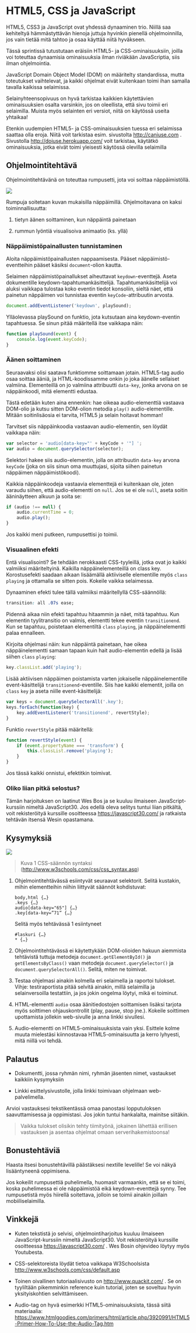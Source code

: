 # HTML5, CSS ja JavaScript

HTML5, CSS3 ja JavaScript ovat yhdessä dynaaminen trio. Niillä saa kehiteltyä
hämmästyttävän hienoja juttuja hyvinkin pienellä ohjelmoinnilla, jos vain tietää
mitä tahtoo ja osaa käyttää niitä hyväkseen.

Tässä sprintissä tutustutaan eräisiin HTML5- ja CSS-ominaisuuksiin, joilla voi
toteuttaa dynaamisia ominaisuuksia ilman riviäkään JavaScriptia, siis ilman
ohjelmointia. 

JavaScript Domain Object Model (DOM) on määritelty standardissa, mutta toteutukset vaihtelevat, ja kaikki ohjelmat eivät kuitenkaan toimi ihan samalla tavalla kaikissa selaimissa. 

Selainyhteensopivuus on hyvä tarkistaa kaikkien
käytettävien ominaisuuksien osalta varsinkin, jos on oleellista, että sivu
toimii eri selaimilla. Muista myös selainten eri versiot, niitä on käytössä
useita yhtaikaa!

Etenkin uudempien HTML5- ja
CSS-ominaisuuksien tuessa eri selaimissa saattaa olla eroja. Niitä voit tarkistaa esim. sivustolta
<http://caniuse.com> . Sivustolla <http://doiuse.herokuapp.com/> voit tarkistaa,
käytätkö ominaisuuksia, jotka eivät toimi yleisesti käytössä olevilla selaimilla

## Ohjelmointitehtävä

Ohjelmointitehtävänä on toteuttaa rumpusetti, jota voi soittaa näppäimistöllä.

![](media/70df18501a51d22c5283e9bbe6821917.png)

Rumpuja soitetaan kuvan mukaisilla näppäimillä. Ohjelmoitavana on kaksi
toiminnallisuutta:

1.  tietyn äänen soittaminen, kun näppäintä painetaan

2.  rummun lyöntiä visualisoiva animaatio (ks. yllä)

### Näppäimistöpainallusten tunnistaminen

Aloita näppäimistöpainallusten nappaamisesta. Pääset näppäimistö-eventteihin pääset käsiksi `document`-olion kautta. 

Selaimen näppäimistöpainallukset aiheuttavat `keydown`-eventtejä. Aseta
dokumentille keydown-tapahtumankäsittelijä. Tapahtumankäsittelijä voi aluksi
vaikkapa tulostaa koko eventin tiedot konsoliin, sieltä näet, että painetun
näppäimen voi tunnistaa eventin `keyCode`-attribuutin arvosta.

```javascript
document.addEventListener('keydown', playSound);
```

Ylläolevassa playSound on funktio, jota kutsutaan aina keydown-eventin
tapahtuessa. Se sinun pitää määritellä itse vaikkapa näin:

```javascript
function playSound(event) {
    console.log(event.keyCode);
}
```

### Äänen soittaminen

Seuraavaksi olisi saatava funktiomme soittamaan jotain. HTML5-tag audio osaa
soittaa ääniä, ja HTML-koodissamme onkin jo joka äänelle sellaiset valmiina.
Elementeillä on jo valmiina attribuutti `data-key`, jonka arvona on se
näppäinkoodi, mitä elementti edustaa.

Tästä edetään kuten aina ennenkin: hae oikeaa audio-elementtiä vastaava DOM-olio
ja kutsu sitten DOM-olion metodia `play()` audio-elementille. Mitään
soitinlisäosia ei tarvita, HTML5 ja selain hoitavat homman!

Tarvitset siis näppäinkoodia vastaavan audio-elementin, sen löydät vaikkapa
näin:
```javascript
var selector = 'audio[data-key="' + keyCode + '"] ';
var audio = document.querySelector(selector);
```

Selektori hakee siis audio-elementin, jolla on attribuutin `data-key` arvona
`keyCode` (joka on siis sinun oma muuttujasi, sijoita siihen painetun näppäimen
näppäimistökoodi).

Kaikkia näppäinkoodeja vastaavia elementtejä ei kuitenkaan ole, joten varaudu
siihen, että audio-elementti on `null`. Jos se ei ole `null`, aseta soitin
ääninäytteen alkuun ja soita se:
```javascript
if (audio !== null) {
    audio.currentTime = 0;
    audio.play();
}
```

Jos kaikki meni putkeen, rumpusettisi jo toimii.

### Visuaalinen efekti

Entä visualisointi? Se tehdään nerokkaasti CSS-tyyleillä, jotka ovat jo kaikki
valmiiksi määriteltyinä. Kaikilla näppäinelementeillä on class key.
Korostusefekti saadaan aikaan lisäämällä aktiiviselle elementille myös `class`
`playing` ja ottamalla se sitten pois. Kokeile vaikka selaimessa.

Dynaaminen efekti tulee tällä valmiiksi määritellyllä CSS-säännöllä:
```css
transition: all .07s ease;
```

Pidennä aikaa niin efekti tapahtuu hitaammin ja näet, mitä tapahtuu. Kun
elementin tyylitransitio on valmis, elementti tekee eventin `transitionend`. Kun
se tapahtuu, poistetaan elementiltä `class` `playing`, ja näppäinelementti palaa
ennalleen.

Kirjoita ohjelmasi näin: kun näppäintä painetaan, hae oikea näppäinelementti
samaan tapaan kuin hait audio-elementin edellä ja lisää siihen `class` `playing`:
```javascript
key.classList.add('playing');
```

Lisää aktiivisen näppäimen poistamista varten jokaiselle näppäinelementille
event-käsittelijä `transitionend`-eventille. Siis hae kaikki elementit, joilla on
`class` `key` ja aseta niille event-käsittelijä:
```javascript
var keys = document.querySelectorAll('.key');
keys.forEach(function(key) {
    key.addEventListener('transitionend', revertStyle);
}
```

Funktio `revertStyle` pitää määritellä:
```javascript
function revertStyle(event) {
    if (event.propertyName === 'transform') {
        this.classList.remove('playing');
    }
}
```

Jos tässä kaikki onnistui, efektitkin toimivat.

### Oliko liian pitkä selostus?

Tämän harjoituksen on laatinut Wes Bos ja se kuuluu ilmaiseen
JavaScript-kurssiin nimeltä JavaScript30. Jos edellä oleva selitys tuntui liian
pitkältä, voit rekisteröityä kurssille osoitteessa <https://javascript30.com/>
ja ratkaista tehtävän itsensä Wesin opastamana.

## Kysymyksiä

![](media/4db8296b1b97a7a7d42af5b422f59316.png)

>   Kuva 1 CSS-säännön syntaksi (http://www.w3schools.com/css/css_syntax.asp)

1.  Ohjelmointitehtävässä esiintyvät seuraavat selektorit. Selitä kustakin,
    mihin elementteihin niihin liittyvät säännöt kohdistuvat:

    ```
    body,html {…}
    .keys {…}
    audio[data-key="65"] {…}
    .key[data-key=”71” {…}
    ```

    Selitä myös tehtävässä 1 esiintyneet

    ```
    #laskuri {…}
    * {…}
    ```

2.  Ohjelmointitehtävässä ei käytettykään DOM-olioiden hakuun aiemmista
    tehtävistä tuttuja metodeja ```document.getElementById()``` ja
    ```getElementsByClass()``` vaan metodeja ```document.querySelector()``` ja
    ```document.querySelectorAll()```. Selitä, miten ne toimivat.

3.  Testaa ohjelmasi ainakin kolmella eri selaimella ja raportoi tulokset.
    Vihje: testiraportista pitää selvitä ainakin, millä selaimilla ja
    selainversoilla testattiin, ja jos jokin ongelma löytyi, mikä ei toiminut.

4.  HTML-elementti `audio` osaa äänitiedostojen soittamisen lisäksi tarjota myös
    soittimen ohjauskontrollit (play, pause, stop jne.). Kokeile soittimen
    upottamista jollekin web-sivulle ja anna linkki sivullesi.

5.  Audio-elementti on HTML5-ominaisuuksista vain yksi. Esittele kolme muuta 
    mielestäsi kiinnostavaa HTML5-ominaisuutta ja kerro lyhyesti, mitä niillä
    voi tehdä.

## Palautus

-   Dokumentti, jossa ryhmän nimi, ryhmän jäsenten nimet, vastaukset kaikkiin
    kysymyksiin

-   Linkki esittelysivustolle, jolla linkki toimivaan ohjelmaan web-palvelimella.

Arvioi vastauksesi tekstikentässä omaa panostasi lopputuloksen
saavuttamisessa ja oppimistasi. Jos jokin tuntui hankalalta, mainitse siitäkin.

>   Vaikka tulokset olisikin tehty tiimityönä, jokainen lähettää
>   erillisen vastauksen ja asentaa ohjelmat omaan serverihakemistoonsa! 

## Bonustehtäviä

Haasta itsesi bonustehtävillä päästäksesi nextille levelille! Se voi näkyä lisääntyneenä oppimisena.

Jos kokeilit rumpusettiä puhelimella, huomasit varmaankin, että se ei toimi,
koska puhelimessa ei ole näppäimistöä eikä keydown-eventtejä synny. Tee
rumpusetistä myös hiirellä soitettava, jolloin se toimii ainakin joillain
mobiiliselaimilla.

## Vinkkejä

-   Kuten tekstistä jo selvisi, ohjelmointiharjoitus kuuluu ilmaiseen
    JavaScript-kurssiin nimeltä JavaScript30. Voit rekisteröityä kurssille
    osoitteessa <https://javascript30.com/> . Wes Bosin ohjevideo löytyy myös
    Youtubesta.

-   CSS-selektoreista löydät tietoa vaikkapa W3Schoolsista
    <http://www.w3schools.com/css/default.asp>

-   Toinen oivallinen tutoriaalisivusto on <http://www.quackit.com/> . Se on
    tyyliltään pikemminkin reference kuin tutorial, joten se soveltuu hyvin
    yksityiskohtien selvittämiseen.

-   Audio-tag on hyvä esimerkki HTML5-ominaisuuksista, tässä siitä materiaalia:
    <https://www.htmlgoodies.com/primers/html/article.php/3920991/HTML5-Primer-How-To-Use-the-Audio-Tag.htm>
